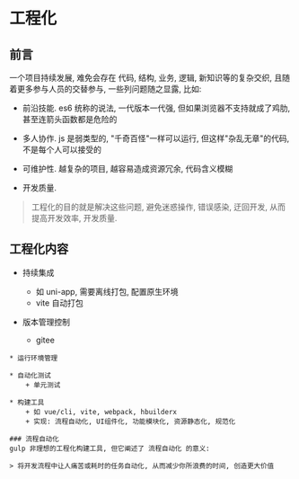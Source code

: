 # 工程化

## 前言
一个项目持续发展, 难免会存在 代码, 结构, 业务, 逻辑, 新知识等的复杂交织, 且随着更多参与人员的交替参与, 一些列问题随之显露, 比如:

* 前沿技能. es6 统称的说法, 一代版本一代强, 但如果浏览器不支持就成了鸡肋, 甚至连箭头函数都是危险的

* 多人协作. js 是弱类型的, "千奇百怪"一样可以运行, 但这样"杂乱无章"的代码, 不是每个人可以接受的

* 可维护性. 越复杂的项目, 越容易造成资源冗余, 代码含义模糊

* 开发质量.

> 工程化的目的就是解决这些问题, 避免迷惑操作, 错误感染, 迂回开发, 从而提高开发效率, 开发质量.


## 工程化内容
* 持续集成
	+ 如 uni-app, 需要离线打包, 配置原生环境
	+ vite 自动打包

* 版本管理控制
	+ gitee
````
* 运行环境管理

* 自动化测试
	+ 单元测试

* 构建工具
	+ 如 vue/cli, vite, webpack, hbuilderx
	+ 实现: 流程自动化, UI组件化, 功能模块化, 资源静态化, 规范化

### 流程自动化
gulp 非理想的工程化构建工具, 但它阐述了 流程自动化 的意义:

> 将开发流程中让人痛苦或耗时的任务自动化, 从而减少你所浪费的时间, 创造更大价值
